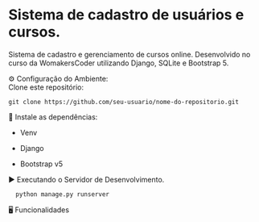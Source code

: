 # Sistema de cadastro de usuários e cursos.
Sistema de cadastro e gerenciamento de cursos online. Desenvolvido no curso da WomakersCoder utilizando Django, SQLite e Bootstrap 5.<br>

⚙️ Configuração do Ambiente:<br>
Clone este repositório:<br>
```
git clone https://github.com/seu-usuario/nome-do-repositorio.git
```
🔧 Instale as dependências:<br>
- Venv

- Django

- Bootstrap v5

▶️ Executando o Servidor de Desenvolvimento.<br>
```
  python manage.py runserver
```

🖥️ Funcionalidades


